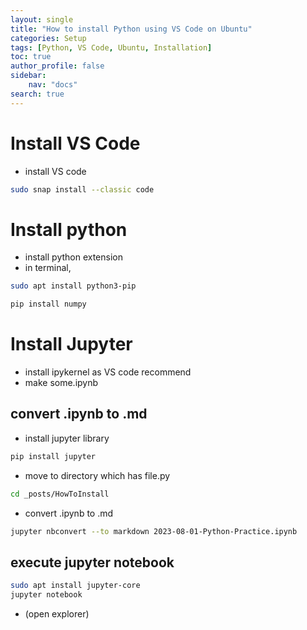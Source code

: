 ```yaml
---
layout: single
title: "How to install Python using VS Code on Ubuntu"
categories: Setup
tags: [Python, VS Code, Ubuntu, Installation]
toc: true
author_profile: false
sidebar:
    nav: "docs"
search: true
---
```

# Install VS Code
- install VS code
```bash
sudo snap install --classic code
```
# Install python
- install python extension
- in terminal,
```bash
sudo apt install python3-pip
```
```bash
pip install numpy
```
# Install Jupyter
- install ipykernel as VS code recommend
- make some.ipynb
## convert .ipynb to .md
- install jupyter library
```bash
pip install jupyter
```
- move to directory which has file.py
```bash
cd _posts/HowToInstall
```
- convert .ipynb to .md
```bash
jupyter nbconvert --to markdown 2023-08-01-Python-Practice.ipynb
```

## execute jupyter notebook
```bash
sudo apt install jupyter-core
jupyter notebook
```
- (open explorer)